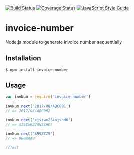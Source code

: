 [![Build Status](https://travis-ci.org/amindia/invoice-number.svg?branch=master)](https://travis-ci.org/amindia/invoice-number)
[![Coverage Status](https://coveralls.io/repos/github/amindia/invoice-number/badge.svg?branch=master)](https://coveralls.io/github/amindia/invoice-number?branch=master)
[![JavaScript Style Guide](https://img.shields.io/badge/code_style-standard-brightgreen.svg)](https://standardjs.com)

# invoice-number
Node.js module to generate invoice number sequentially 

## Installation

```sh
$ npm install invoice-number
```
## Usage

```javascript
var invNum = require('invoice-number')

invNum.next('2017/08/ABC001')
// => 2017/08/ABC002

invNum.next('xjsiwe234njshd6')
// => XJSIWE234NJSHD7

invNum.next('899ZZZ9')
// => 900AAA0

//Test
```
